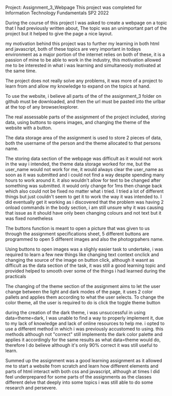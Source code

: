 Project: Assignment_3_Webpage
This project was completed for Information Technology Fundamentals SP2 2022

During the course of this project I was asked to create a webpage on a topic that I had previously written about,
The topic was an unimportant part of the project but it helped to give the page a nice layout. 

my motivation behind this project was to further my learning in both html and javascript, both of these topics are very important in todays environment as a major portion of the internet relies on both of these, it is a passion of mine to be able to work in the industry, this motivation allowed me to be interested in what i was learning and simultaneosly motivated at the same time.

The project does not really solve any problems, it was more of a project to learn from and allow my knowledge to expand on the topics at hand.

To use the website, i believe all parts of the of the assignment_3 folder on github must be downloaded, and then the url must be pasted into the urlbar at the top of any browser/explorer.

The real assessable parts of the assignment of the project included, storing data, using buttons to opens images, and changing the theme of the website with a button.

The data storage area of the assignment is used to store 2 pieces of data, both the username of the person and the theme allocated to that persons name.

The storing data section of the webpage was difficult as it would not work in the way i intended, the theme data storage worked for me, but the user_name would not work for me, it would always clear the user_name as soon as it was submitted and i could not find a way despite spending many hours to work around it. it also wouldn't allow for text to be changed after something was submitted. it would only change for 1ms then change back which also could not be fixed no matter what i tried. I tried a lot of different things but just couldn't seem to get it to work the way it was intended to. I did eventually get it working as i discovered that the problem was having 2 onload commands in the body section, i am still unsure why it was causing that issue as it should have only been changing colours and not text but it was fixed nonetheless




The buttons function is meant to open a picture that was given to us through the assignment specifications sheet, 5 different buttons are programmed to open 5 different images and also the photogrpahers name.

Using buttons to open images was a slighly easier task to undertake, i was required to learn a few new things like changing text context onclick and changing the source of the image on button click, although it wasnt as difficult as the data section of the task, it was still a good learning topic and provided helped to smooth over some of the things i had learned during the practicals




The changing of the theme section of the assignment aims to let the user change between the light and dark modes of the page, it uses 2 color pallets and applies them according to what the user selects. To change the color theme, all the user is required to do is click the toggle theme button

during the creation of the dark theme, i was unsuccessful in using data=theme=dark, I was unable to find a way to properly implement it, due to my lack of knowledge and lack of online resources to help me. i opted to use a different method in which i was previously accustomed to using. this methods although not "correct" still implements the dark color palette and applies it accordingly for the same results as what data=theme would do, therefore I do believe although it's only 90% correct it was still useful to learn.

Summed up the assignment was a good learning assignment as it allowed me to start a website from scratch and learn how different elements and parts of html interact with both css and javascript, although at times I did feel underprepared for some parts of the assignments as the classes different delve that deeply into some topics i was still able to do some research and persevere.
